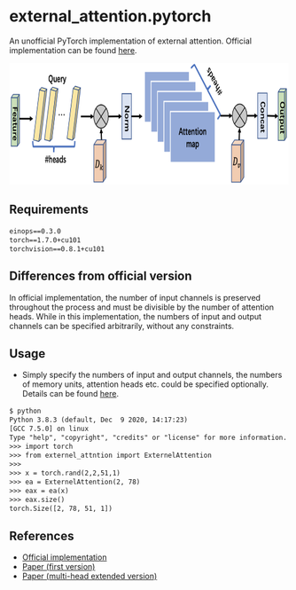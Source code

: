 # external_attention.pytorch
An unofficial PyTorch implementation of external attention. Official implementation can be found [here](https://github.com/MenghaoGuo/EANet).

<img src="https://github.com/shuuchen/external_attention.pytorch/blob/main/images/ea.png" width="720" height="220" />


## Requirements
```
einops==0.3.0
torch==1.7.0+cu101
torchvision==0.8.1+cu101
```

## Differences from official version
In official implementation, the number of input channels is preserved throughout the process and must be divisible by the number of attention heads. While in this implementation, the numbers of input and output channels can be specified arbitrarily, without any constraints.


## Usage
* Simply specify the numbers of input and output channels, the numbers of memory units, attention heads etc. could be specified optionally. Details can be found [here](https://github.com/shuuchen/external_attention.pytorch/blob/main/external_attention.py#L47).
```shell
$ python
Python 3.8.3 (default, Dec  9 2020, 14:17:23)
[GCC 7.5.0] on linux
Type "help", "copyright", "credits" or "license" for more information.
>>> import torch
>>> from externel_attntion import ExternelAttention
>>>
>>> x = torch.rand(2,2,51,1)
>>> ea = ExternelAttention(2, 78)
>>> eax = ea(x)
>>> eax.size()
torch.Size([2, 78, 51, 1])
```


## References
* [Official implementation](https://github.com/MenghaoGuo/EANet)
* [Paper (first version)](https://arxiv.org/pdf/2105.02358v1.pdf)
* [Paper (multi-head extended version)](https://arxiv.org/pdf/2105.02358.pdf)

